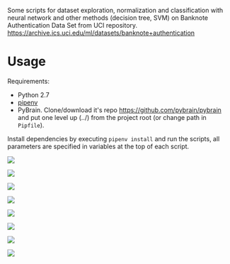 Some scripts for dataset exploration, normalization and classification with neural network and other methods (decision tree, SVM) on Banknote Authentication Data Set from UCI repository. https://archive.ics.uci.edu/ml/datasets/banknote+authentication 

# Usage

Requirements:

- Python 2.7
- [pipenv](https://pipenv.readthedocs.io/en/latest/)
- PyBrain. Clone/download it's repo https://github.com/pybrain/pybrain and put one level up (../) from the project root (or change path in `Pipfile`).

Install dependencies by executing `pipenv install` and run the scripts, all parameters are specified in variables at the top of each script.

![](https://i.imgur.com/m4yCJPt.png)

![](https://i.imgur.com/CyQi5qX.png)

![](https://i.imgur.com/VFJbYr8.png)

![](https://i.imgur.com/kwitTX3.png)

![](https://i.imgur.com/onsknmR.png)

![](https://i.imgur.com/K9E5JZM.png)

![](https://i.imgur.com/uzE29bo.png)

![](https://i.imgur.com/1Y4nrty.png)
